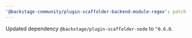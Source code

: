 ```yaml
---
'@backstage-community/plugin-scaffolder-backend-module-regex': patch
---
```


Updated dependency `@backstage/plugin-scaffolder-node` to `^0.6.0`.
